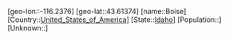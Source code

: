 ﻿---
location: [43.61374,-116.2376]
type: City
tags:
- geo/City


SpocWebEntityId: 36085
isDeleted: false
confidential: public

---
[geo-lon::-116.2376]
[geo-lat::43.61374]
[name::Boise]
[Country::[United_States_of_America](geo/Continent/North-America/United_States_of_America.md)]
[State::[Idaho](geo/Continent/North-America/United_States_of_America/Idaho.md)]
[Population::]
[Unknown::]

